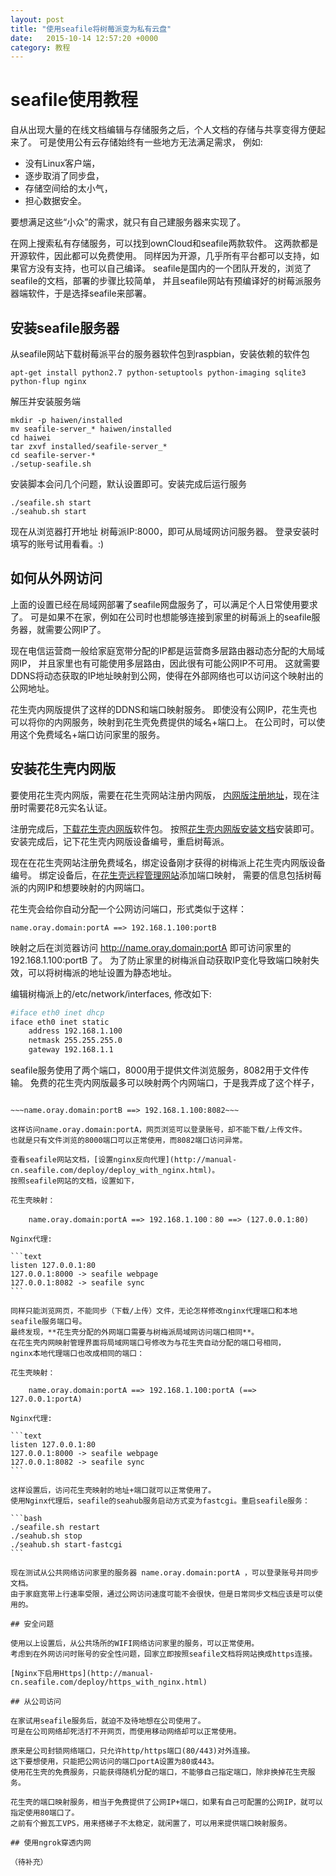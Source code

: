 ```yaml
---
layout: post
title: "使用seafile将树莓派变为私有云盘"
date:   2015-10-14 12:57:20 +0000
category: 教程 
---
```

# seafile使用教程

自从出现大量的在线文档编辑与存储服务之后，个人文档的存储与共享变得方便起来了。
可是使用公有云存储始终有一些地方无法满足需求，
例如:

- 没有Linux客户端，
- 逐步取消了同步盘，
- 存储空间给的太小气，
- 担心数据安全。

要想满足这些“小众”的需求，就只有自己建服务器来实现了。

在网上搜索私有存储服务，可以找到ownCloud和seafile两款软件。
这两款都是开源软件，因此都可以免费使用。
同样因为开源，几乎所有平台都可以支持，如果官方没有支持，也可以自己编译。
seafile是国内的一个团队开发的，浏览了seafile的文档，部署的步骤比较简单，
并且seafile网站有预编译好的树莓派服务器端软件，于是选择seafile来部署。

## 安装seafile服务器

从seafile网站下载树莓派平台的服务器软件包到raspbian，安装依赖的软件包

    apt-get install python2.7 python-setuptools python-imaging sqlite3 python-flup nginx

解压并安装服务端

    mkdir -p haiwen/installed
    mv seafile-server_* haiwen/installed
    cd haiwei
    tar zxvf installed/seafile-server_*
    cd seafile-server-*
    ./setup-seafile.sh

安装脚本会问几个问题，默认设置即可。安装完成后运行服务

    ./seafile.sh start
    ./seahub.sh start

现在从浏览器打开地址 树莓派IP:8000，即可从局域网访问服务器。
登录安装时填写的账号试用看看。:)

## 如何从外网访问

上面的设置已经在局域网部署了seafile网盘服务了，可以满足个人日常使用要求了。
可是如果不在家，例如在公司时也想能够连接到家里的树莓派上的seafile服务器，就需要公网IP了。

现在电信运营商一般给家庭宽带分配的IP都是运营商多层路由器动态分配的大局域网IP，
并且家里也有可能使用多层路由，因此很有可能公网IP不可用。
这就需要DDNS将动态获取的IP地址映射到公网，使得在外部网络也可以访问这个映射出的公网地址。

花生壳内网版提供了这样的DDNS和端口映射服务。
即使没有公网IP，花生壳也可以将你的内网服务，映射到花生壳免费提供的域名+端口上。
在公司时，可以使用这个免费域名+端口访问家里的服务。

## 安装花生壳内网版

要使用花生壳内网版，需要在花生壳网站注册内网版，
[内网版注册地址](http://www.oray.com/activity/140902/?icn=oray_140902&ici=hsk_home-grid)，现在注册时需要花8元实名认证。

注册完成后，[下载花生壳内网版](http://hsk.oray.com/download/download?id=25)软件包。
按照[花生壳内网版安装文档](http://service.oray.com/question/2680.html)安装即可。
安装完成后，记下花生壳内网版设备编号，重启树莓派。

现在在花生壳网站注册免费域名，绑定设备刚才获得的树梅派上花生壳内网版设备编号。
绑定设备后，在[花生壳远程管理网站](http://b.oray.com/)添加端口映射，
需要的信息包括树莓派的内网IP和想要映射的内网端口。

花生壳会给你自动分配一个公网访问端口，形式类似于这样：

    name.oray.domain:portA ==> 192.168.1.100:portB

映射之后在浏览器访问 <http://name.oray.domain:portA> 即可访问家里的 192.168.1.100:portB 了。
为了防止家里的树梅派自动获取IP变化导致端口映射失效，可以将树梅派的地址设置为静态地址。

编辑树梅派上的/etc/network/interfaces, 修改如下:

```bash
#iface eth0 inet dhcp
iface eth0 inet static
    address 192.168.1.100
    netmask 255.255.255.0
    gateway 192.168.1.1
```

seafile服务使用了两个端口，8000用于提供文件浏览服务，8082用于文件传输。
免费的花生壳内网版最多可以映射两个内网端口，于是我弄成了这个样子，

~~~name.oray.domain:portA ==> 192.168.1.100:8000~~~

~~~name.oray.domain:portB ==> 192.168.1.100:8082~~~

这样访问name.oray.domain:portA，网页浏览可以登录账号，却不能下载/上传文件。
也就是只有文件浏览的8000端口可以正常使用，而8082端口访问异常。

查看seafile网站文档，[设置nginx反向代理](http://manual-cn.seafile.com/deploy/deploy_with_nginx.html)。
按照seafile网站的文档，设置如下，

花生壳映射：

    name.oray.domain:portA ==> 192.168.1.100：80 ==> (127.0.0.1:80)

Nginx代理:

```text
listen 127.0.0.1:80
127.0.0.1:8000 -> seafile webpage
127.0.0.1:8082 -> seafile sync
```

同样只能浏览网页，不能同步（下载/上传）文件，无论怎样修改nginx代理端口和本地seafile服务端口号。
最终发现，**花生壳分配的外网端口需要与树梅派局域网访问端口相同**。
在花生壳内网映射管理界面将局域网端口号修改为与花生壳自动分配的端口号相同，
nginx本地代理端口也改成相同的端口：

花生壳映射：

    name.oray.domain:portA ==> 192.168.1.100:portA (==> 127.0.0.1:portA)

Nginx代理:

```text
listen 127.0.0.1:80
127.0.0.1:8000 -> seafile webpage
127.0.0.1:8082 -> seafile sync
```

这样设置后，访问花生壳映射的地址+端口就可以正常使用了。
使用Nginx代理后，seafile的seahub服务启动方式变为fastcgi。重启seafile服务：

```bash
./seafile.sh restart
./seahub.sh stop
./seahub.sh start-fastcgi
```

现在测试从公共网络访问家里的服务器 name.oray.domain:portA ，可以登录账号并同步文档。
由于家庭宽带上行速率受限，通过公网访问速度可能不会很快，但是日常同步文档应该是可以使用的。

## 安全问题

使用以上设置后，从公共场所的WIFI网络访问家里的服务，可以正常使用。
考虑到在外网访问时账号的安全性问题，回家立即按照seafile文档将网站换成https连接。

[Nginx下启用Https](http://manual-cn.seafile.com/deploy/https_with_nginx.html)

## 从公司访问

在家试用seafile服务后，就迫不及待地想在公司使用了。
可是在公司网络却死活打不开网页，而使用移动网络却可以正常使用。

原来是公司封锁网络端口，只允许http/https端口(80/443)对外连接。
这下要想使用，只能把公网访问的端口portA设置为80或443。
使用花生壳的免费服务，只能获得随机分配的端口，不能够自己指定端口，除非换掉花生壳服务。

花生壳的端口映射服务，相当于免费提供了公网IP+端口，如果有自己可配置的公网IP，就可以指定使用80端口了。
之前有个搬瓦工VPS，用来搭梯子不太稳定，就闲置了，可以用来提供端口映射服务。

## 使用ngrok穿透内网

（待补充）

